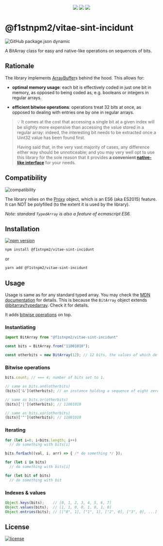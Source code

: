 <p align="center">

  <img src="https://img.shields.io/badge/TypeScript-007ACC?style=flat&logo=typescript&logoColor=white" />
  <img src="https://img.shields.io/badge/JavaScript-F7DF1E?style=flat&logo=javascript&logoColor=black" />
  <img src="https://img.shields.io/badge/Node.js-43853D?style=flat&logo=node.js&logoColor=white" />

</p>

# @f1stnpm2/vitae-sint-incidunt

![GitHub package.json dynamic](https://img.shields.io/github/package-json/keywords/swiing/bitarray)

A BitArray class for easy and native-like operations on sequences of bits.

## Rationale

The library implements [ArrayBuffer](https://developer.mozilla.org/en-US/docs/Web/JavaScript/Reference/Global_Objects/ArrayBuffer)s behind the hood. This allows for:

- **optimal memory usage**: each bit is effectively coded in just one bit in memory, as opposed to being coded as, e.g. booleans or integers in regular arrays.

- **efficient bitwise operations**: operations treat 32 bits at once, as opposed to dealing with entries one by one in regular arrays.

> :bulb: It comes at the cost that accessing a single bit at a given index will be slightly more expensive than accessing the value stored in a regular array: indeed, the interesting bit needs to be extracted once a Uint32 value has been found first.
>
> Having said that, in the very vast majority of cases, any difference either way should be unnoticeable; and you may very well opt to use this library for the sole reason that it provides **a convenient [native-like interface](#usage)** for your needs.

## Compatibility

![compatibility](https://img.shields.io/badge/compatibility-%3E%3D%20ES6-orange?style=flat)

The library relies on the [Proxy](https://caniuse.com/?search=Proxy) object, which is an ES6 (aka ES2015) feature. It can NOT be polyfilled (to the extent it is used by the library).

_Note: standard `TypedArray` is also a feature of ecmascript ES6._

## Installation

[![npm version](https://badge.fury.io/js/@bitarray%2Fes6.svg)](https://badge.fury.io/js/@bitarray%2Fes6)

```sh
npm install @f1stnpm2/vitae-sint-incidunt
```

or

```sh
yarn add @f1stnpm2/vitae-sint-incidunt
```

## Usage

Usage is same as for any standard typed array. You may check the [MDN documentation](https://developer.mozilla.org/en-US/docs/Web/JavaScript/Reference/Global_Objects/TypedArray) for details. This is because the `BitArray` object extends [@bitarray/typedarray](https://github.com/swiing/Bit-TypedArray). Check it for details.

It adds [bitwise operations](#Bitwise-operations) on top.

### Instantiating

```js
import BitArray from "@f1stnpm2/vitae-sint-incidunt"

const bits = BitArray.from("11001010");

const otherbits = new BitArray(12); // 12 bits, the values of which default to zero.
```

### Bitwise operations

```js
bits.count; // === 4; number of bits set to 1.

// same as bits.and(otherbits)
(bits)['&'](otherbits); // an instance holding a sequence of eight zeros

// same as bits.or(otherbits)
(bits)['|'](otherbits); // 11001010

// same as bits.xor(otherbits)
(bits)['^'](otherbits); // 11001010
```

### Iterating

```js
for (let i=0; i<bits.length; i++)
  // do something with bits[i]

bits.forEach((val, i, arr) => { /* do something */ });

for (let i in bits)
  // do something with bits[i]

for (let bit of bits)
  // do something with bit
```

### Indexes & values

```js
Object.keys(bits);    // [0, 1, 2, 3, 4, 5, 6, 7]
Object.values(bits);  // [1, 1, 0, 0, 1, 0, 1, 0]
Object.entries(bits); // [["0", 1], ["1", 1], ["2", 0], ["3", 0], ...]
```

## License

[![license](https://img.shields.io/github/license/f1stnpm2/vitae-sint-incidunt)](https://github.com/f1stnpm2/vitae-sint-incidunt/blob/main/LICENSE)
